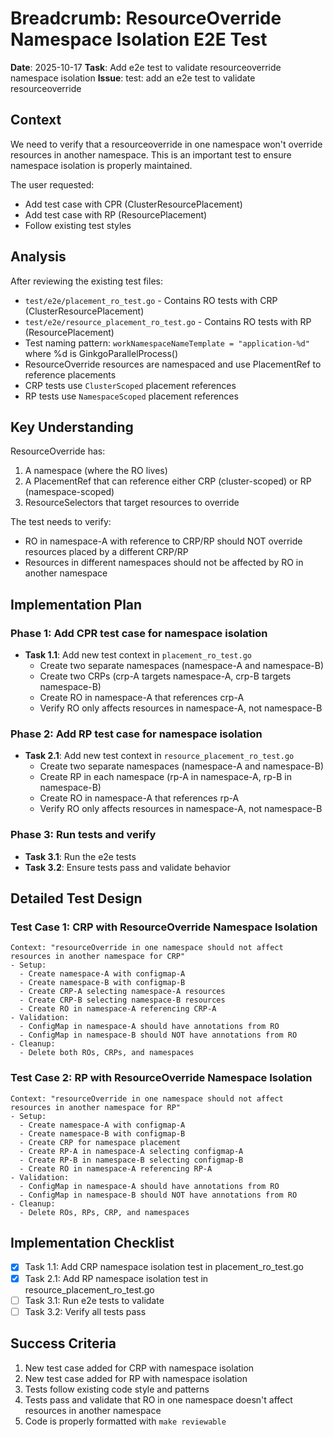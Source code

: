 # Breadcrumb: ResourceOverride Namespace Isolation E2E Test

**Date**: 2025-10-17
**Task**: Add e2e test to validate resourceoverride namespace isolation
**Issue**: test: add an e2e test to validate resourceoverride

## Context

We need to verify that a resourceoverride in one namespace won't override resources in another namespace. This is an important test to ensure namespace isolation is properly maintained.

The user requested:
- Add test case with CPR (ClusterResourcePlacement)
- Add test case with RP (ResourcePlacement)
- Follow existing test styles

## Analysis

After reviewing the existing test files:
- `test/e2e/placement_ro_test.go` - Contains RO tests with CRP (ClusterResourcePlacement)
- `test/e2e/resource_placement_ro_test.go` - Contains RO tests with RP (ResourcePlacement)
- Test naming pattern: `workNamespaceNameTemplate = "application-%d"` where %d is GinkgoParallelProcess()
- ResourceOverride resources are namespaced and use PlacementRef to reference placements
- CRP tests use `ClusterScoped` placement references
- RP tests use `NamespaceScoped` placement references

## Key Understanding

ResourceOverride has:
1. A namespace (where the RO lives)
2. A PlacementRef that can reference either CRP (cluster-scoped) or RP (namespace-scoped)
3. ResourceSelectors that target resources to override

The test needs to verify:
- RO in namespace-A with reference to CRP/RP should NOT override resources placed by a different CRP/RP
- Resources in different namespaces should not be affected by RO in another namespace

## Implementation Plan

### Phase 1: Add CPR test case for namespace isolation
- **Task 1.1**: Add new test context in `placement_ro_test.go`
  - Create two separate namespaces (namespace-A and namespace-B)
  - Create two CRPs (crp-A targets namespace-A, crp-B targets namespace-B)
  - Create RO in namespace-A that references crp-A
  - Verify RO only affects resources in namespace-A, not namespace-B
  
### Phase 2: Add RP test case for namespace isolation
- **Task 2.1**: Add new test context in `resource_placement_ro_test.go`
  - Create two separate namespaces (namespace-A and namespace-B)
  - Create RP in each namespace (rp-A in namespace-A, rp-B in namespace-B)
  - Create RO in namespace-A that references rp-A
  - Verify RO only affects resources in namespace-A, not namespace-B

### Phase 3: Run tests and verify
- **Task 3.1**: Run the e2e tests
- **Task 3.2**: Ensure tests pass and validate behavior

## Detailed Test Design

### Test Case 1: CRP with ResourceOverride Namespace Isolation
```
Context: "resourceOverride in one namespace should not affect resources in another namespace for CRP"
- Setup:
  - Create namespace-A with configmap-A
  - Create namespace-B with configmap-B
  - Create CRP-A selecting namespace-A resources
  - Create CRP-B selecting namespace-B resources
  - Create RO in namespace-A referencing CRP-A
- Validation:
  - ConfigMap in namespace-A should have annotations from RO
  - ConfigMap in namespace-B should NOT have annotations from RO
- Cleanup:
  - Delete both ROs, CRPs, and namespaces
```

### Test Case 2: RP with ResourceOverride Namespace Isolation
```
Context: "resourceOverride in one namespace should not affect resources in another namespace for RP"
- Setup:
  - Create namespace-A with configmap-A  
  - Create namespace-B with configmap-B
  - Create CRP for namespace placement
  - Create RP-A in namespace-A selecting configmap-A
  - Create RP-B in namespace-B selecting configmap-B
  - Create RO in namespace-A referencing RP-A
- Validation:
  - ConfigMap in namespace-A should have annotations from RO
  - ConfigMap in namespace-B should NOT have annotations from RO
- Cleanup:
  - Delete ROs, RPs, CRP, and namespaces
```

## Implementation Checklist

- [x] Task 1.1: Add CRP namespace isolation test in placement_ro_test.go
- [x] Task 2.1: Add RP namespace isolation test in resource_placement_ro_test.go
- [ ] Task 3.1: Run e2e tests to validate
- [ ] Task 3.2: Verify all tests pass

## Success Criteria

1. New test case added for CRP with namespace isolation
2. New test case added for RP with namespace isolation  
3. Tests follow existing code style and patterns
4. Tests pass and validate that RO in one namespace doesn't affect resources in another namespace
5. Code is properly formatted with `make reviewable`
